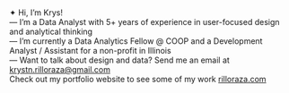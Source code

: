 <br>✦ Hi, I’m Krys!
<br>— I’m a Data Analyst with 5+ years of experience in user-focused design and analytical thinking
<br>— I’m currently a Data Analytics Fellow @ COOP and a Development Analyst / Assistant for a non-profit in Illinois
<br>— Want to talk about design and data? Send me an email at krystn.rilloraza@gmail.com
<br>Check out my portfolio website to see some of my work <a href="http://www.rilloraza.com">rilloraza.com</a>
